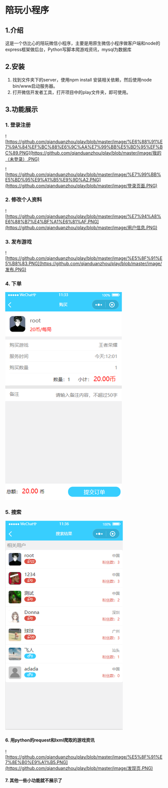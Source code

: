 # 陪玩小程序

## 1.介绍

这是一个仿比心的陪玩微信小程序，主要是用原生微信小程序做客户端和node的express框架做后台，Python写脚本爬游戏资讯，mysql为数据库

## 2.安装

1. 找到文件夹下的server，使用npm install 安装相关依赖，然后使用node bin/www启动服务器。
2. 打开微信开发者工具，打开项目中的play文件夹，即可使用。

## 3.功能展示

### 1. 登录注册

![https://github.com/qianduanzhou/play/blob/master/image/%E6%88%91%E7%9A%84%EF%BC%88%E6%9C%AA%E7%99%BB%E5%BD%95%EF%BC%89.PNG](https://github.com/qianduanzhou/play/blob/master/image/我的（未登录）.PNG)

![https://github.com/qianduanzhou/play/blob/master/image/%E7%99%BB%E5%BD%95%E9%A1%B5%E9%9D%A2.PNG](https://github.com/qianduanzhou/play/blob/master/image/登录页面.PNG)

### 2. 修改个人资料

![https://github.com/qianduanzhou/play/blob/master/image/%E7%94%A8%E6%88%B7%E4%BF%A1%E6%81%AF.PNG](https://github.com/qianduanzhou/play/blob/master/image/用户信息.PNG)

### 3. 发布游戏

![https://github.com/qianduanzhou/play/blob/master/image/%E5%8F%91%E5%B8%83.PNG](https://github.com/qianduanzhou/play/blob/master/image/发布.PNG)

### 4. 下单

![下单](https://github.com/qianduanzhou/play/blob/master/image/下单.PNG)

### 5. 搜索

![搜用户](https://github.com/qianduanzhou/play/blob/master/image/搜索用户.PNG)

#### 6. 用python的request和lxml爬取的游戏资讯

![https://github.com/qianduanzhou/play/blob/master/image/%E5%8F%91%E7%8E%B0%E9%A1%B5.PNG](https://github.com/qianduanzhou/play/blob/master/image/发现页.PNG)

#### 7. 其他一些小功能就不展示了
